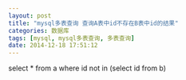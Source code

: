 ```yaml
---
layout: post
title: "mysql多表查询 查询A表中id不存在B表中id的结果"
categories: 数据库
tags: [mysql, mysql多表查询, 多表查询]
date: 2014-12-18 17:51:12
---
```


select * from a where id not in (select id from b)
